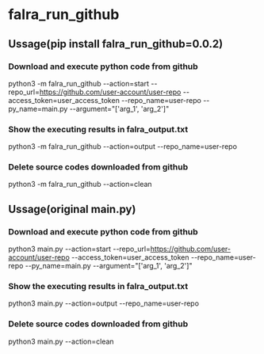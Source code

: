 # falra_run_github


## Ussage(pip install falra_run_github=0.0.2)

### Download and execute python code from github
python3 -m falra_run_github --action=start --repo_url=https://github.com/user-account/user-repo --access_token=user_access_token --repo_name=user-repo --py_name=main.py --argument="['arg_1', 'arg_2']"

### Show the executing results in falra_output.txt
python3 -m falra_run_github --action=output --repo_name=user-repo

### Delete source codes downloaded from github
python3 -m falra_run_github --action=clean 


## Ussage(original main.py)

### Download and execute python code from github
python3 main.py --action=start --repo_url=https://github.com/user-account/user-repo --access_token=user_access_token --repo_name=user-repo --py_name=main.py --argument="['arg_1', 'arg_2']"

### Show the executing results in falra_output.txt
python3 main.py --action=output --repo_name=user-repo

### Delete source codes downloaded from github
python3 main.py --action=clean 

